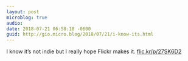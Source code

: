 ```yaml
---
layout: post
microblog: true
audio: 
date: 2018-07-21 06:58:18 -0600
guid: http://gio.micro.blog/2018/07/21/i-know-its.html
---
```

I know it’s not indie but I really hope Flickr makes it. 
[flic.kr/p/27SK6D2](https://flic.kr/p/27SK6D2)

